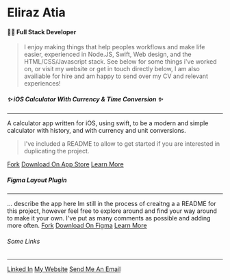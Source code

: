 # Eliraz Atia
#### 👨‍💻 Full Stack Developer

> I enjoy making things that help peoples workflows and make life easier, experienced in Node.JS, Swift, Web design, and the HTML/CSS/Javascript stack. See below for some things i've worked on, or visit my website or get in touch directly below, I am also availiable for hire and am happy to send over my CV and relevant experiences!

##### ✨ iOS Calculator With Currency & Time Conversion ✨ 
---
A calculator app written for iOS, using swift, to be a modern and simple calculator with history, and with currency and unit conversions.
> I've included a README to allow to get started if you are interested in duplicating the project.

[Fork](https://www.github.com/eliraz003/ios-calculator-app)
[Download On App Store]()
[Learn More](https://calculatooor-ios.web.app)

#####  Figma Layout Plugin
---
... describe the app here
Im still in the process of creaitng a a README for this project, however feel free to explore around and find your way around to make it your own. I've put as many comments as possible and adding more often.
[Fork](https://www.github.com/eliraz003/figma-plugin)
[Download On Figma]()
[Learn More](https://easygrid-app.web.app)

###### Some Links
---
[Linked In]()
[My Website]()
[Send Me An Email](mailto:elirazatia003@gmail.com)